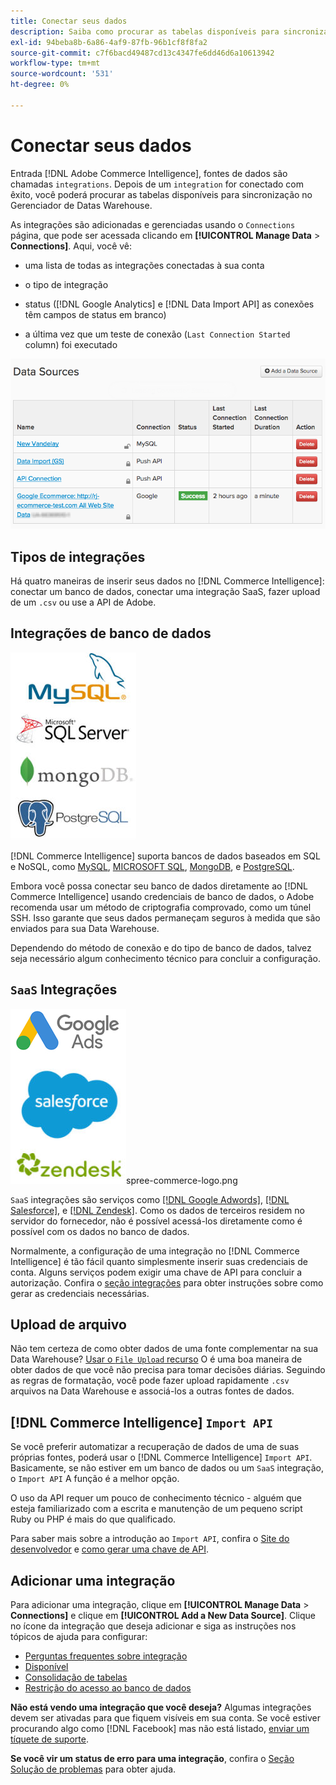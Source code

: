 ```yaml
---
title: Conectar seus dados
description: Saiba como procurar as tabelas disponíveis para sincronização no Gerenciador de Datas Warehouse.
exl-id: 94beba8b-6a86-4af9-87fb-96b1cf8f8fa2
source-git-commit: c7f6bacd49487cd13c4347fe6dd46d6a10613942
workflow-type: tm+mt
source-wordcount: '531'
ht-degree: 0%

---
```


# Conectar seus dados

Entrada [!DNL Adobe Commerce Intelligence], fontes de dados são chamadas `integrations`. Depois de um `integration` for conectado com êxito, você poderá procurar as tabelas disponíveis para sincronização no Gerenciador de Datas Warehouse.

As integrações são adicionadas e gerenciadas usando o `Connections` página, que pode ser acessada clicando em **[!UICONTROL Manage Data** > **Connections]**. Aqui, você vê:

* uma lista de todas as integrações conectadas à sua conta

* o tipo de integração

* status ([!DNL Google Analytics] e [!DNL Data Import API] as conexões têm campos de status em branco)

* a última vez que um teste de conexão (`Last Connection Started` column) foi executado

![Data\_Sources\_Table.png](../../../assets/Data_Sources_Table.png)

## Tipos de integrações

Há quatro maneiras de inserir seus dados no [!DNL Commerce Intelligence]: conectar um banco de dados, conectar uma integração SaaS, fazer upload de um `.csv` ou use a API de Adobe.

## Integrações de banco de dados

![Database\_icons.jpg](../../../assets/Database_icons.jpg)

[!DNL Commerce Intelligence] suporta bancos de dados baseados em SQL e NoSQL, como [MySQL](../../importing-data/integrations/mysql-via-ssh-tunnel.md), [MICROSOFT SQL](../integrations/microsoft-sql-server.md), [MongoDB](../integrations/mongodb-via-ssh-tunnel.md), e [PostgreSQL](../integrations/postgresql.md).

Embora você possa conectar seu banco de dados diretamente ao [!DNL Commerce Intelligence] usando credenciais de banco de dados, o Adobe recomenda usar um método de criptografia comprovado, como um túnel SSH. Isso garante que seus dados permaneçam seguros à medida que são enviados para sua Data Warehouse.

Dependendo do método de conexão e do tipo de banco de dados, talvez seja necessário algum conhecimento técnico para concluir a configuração.

## `SaaS` Integrações

![](../../../assets/SaaS_icons.jpg)spree-commerce-logo.png

`SaaS` integrações são serviços como [[!DNL Google Adwords]](../integrations/google-adwords.md), [[!DNL Salesforce]](../integrations/salesforce.md), e [[!DNL Zendesk]](../integrations/zendesk.md). Como os dados de terceiros residem no servidor do fornecedor, não é possível acessá-los diretamente como é possível com os dados no banco de dados.

Normalmente, a configuração de uma integração no [!DNL Commerce Intelligence] é tão fácil quanto simplesmente inserir suas credenciais de conta. Alguns serviços podem exigir uma chave de API para concluir a autorização. Confira o [seção integrações](../integrations/integrations.md) para obter instruções sobre como gerar as credenciais necessárias.

## Upload de arquivo

Não tem certeza de como obter dados de uma fonte complementar na sua Data Warehouse? [Usar o `File Upload` recurso](../connecting-data/using-file-uploader.md) O é uma boa maneira de obter dados de que você não precisa para tomar decisões diárias. Seguindo as regras de formatação, você pode fazer upload rapidamente `.csv` arquivos na Data Warehouse e associá-los a outras fontes de dados.

## [!DNL Commerce Intelligence] `Import API`

Se você preferir automatizar a recuperação de dados de uma de suas próprias fontes, poderá usar o [!DNL Commerce Intelligence] `Import API`. Basicamente, se não estiver em um banco de dados ou um `SaaS` integração, o `Import API` A função é a melhor opção.

O uso da API requer um pouco de conhecimento técnico - alguém que esteja familiarizado com a escrita e manutenção de um pequeno script Ruby ou PHP é mais do que qualificado.

Para saber mais sobre a introdução ao `Import API`, confira o [Site do desenvolvedor](https://developer.adobe.com/commerce/services/reporting/) e [como gerar uma chave de API](https://developer.adobe.com/commerce/services/reporting/import-api/).

## Adicionar uma integração

Para adicionar uma integração, clique em **[!UICONTROL Manage Data** > **Connections]** e clique em **[!UICONTROL Add a New Data Source]**. Clique no ícone da integração que deseja adicionar e siga as instruções nos tópicos de ajuda para configurar:

* [Perguntas frequentes sobre integração](https://support.magento.com/hc/en-us/sections/360003161871-Integration-FAQ)
* [Disponível ](../integrations/integrations.md)
* [Consolidação de tabelas](../../../best-practices/consolidating-your-tables.md)
* [Restrição do acesso ao banco de dados](../../../administrator/account-management/restrict-db-access.md)

**Não está vendo uma integração que você deseja?** Algumas integrações devem ser ativadas para que fiquem visíveis em sua conta. Se você estiver procurando algo como [!DNL Facebook] mas não está listado, [enviar um tíquete de suporte](https://experienceleague.adobe.com/docs/commerce-knowledge-base/kb/troubleshooting/miscellaneous/mbi-service-policies.html).

**Se você vir um status de erro para uma integração**, confira o [Seção Solução de problemas](https://support.magento.com/hc/en-us/sections/360003078151) para obter ajuda.
